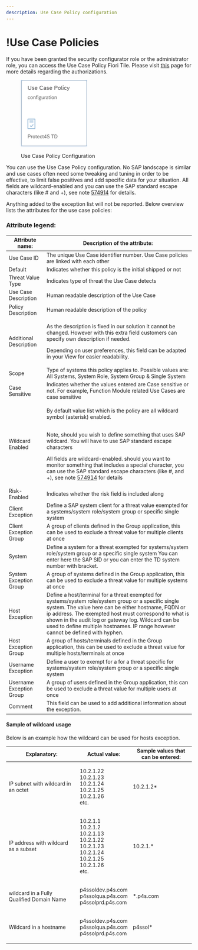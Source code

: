 ```yaml
---
description: Use Case Policy configuration
---
```


# !Use Case Policies

If you have been granted the security configurator role or the administrator role, you can access the Use Case Policy Fiori Tile. Please visit [this](../system-configuration-fiori-application/users-and-authorizations/authorizations.md) page for more details regarding the authorizations.

<figure><img src="../../.gitbook/assets/image (8).png" alt=""><figcaption><p>Use Case Policy Configuration</p></figcaption></figure>

You can use the Use Case Policy configuration. No SAP landscape is similar and use cases often need some tweaking and tuning in order to be effective, to limit false positives and add specific data for your situation. All fields are wildcard-enabled and you can use the SAP standard escape characters (like # and +), see note [574914](https://launchpad.support.sap.com/#/notes/574914) for details.

Anything added to the exception list will not be reported. Below overview lists the attributes for the use case policies:

### **Attribute legend:**

| Attribute name:          | Description of the attribute:                                                                                                                                                                                                                                                                                                                                                                                                                                                                                   |
| ------------------------ | --------------------------------------------------------------------------------------------------------------------------------------------------------------------------------------------------------------------------------------------------------------------------------------------------------------------------------------------------------------------------------------------------------------------------------------------------------------------------------------------------------------- |
| Use Case ID              | The unique Use Case identifier number. Use Case policies are linked with each other                                                                                                                                                                                                                                                                                                                                                                                                                             |
| Default                  | Indicates whether this policy is the initial shipped or not                                                                                                                                                                                                                                                                                                                                                                                                                                                     |
| Threat Value Type        | Indicates type of threat the Use Case detects                                                                                                                                                                                                                                                                                                                                                                                                                                                                   |
| Use Case Description     | Human readable description of the Use Case                                                                                                                                                                                                                                                                                                                                                                                                                                                                      |
| Policy Description       | Human readable description of the policy                                                                                                                                                                                                                                                                                                                                                                                                                                                                        |
| Additional Description   | <p>As the description is fixed in our solution it cannot be changed. However with this extra field customers can specify own description if needed.</p><p>Depending on user preferences, this field can be adapted in your View for easier readability.</p>                                                                                                                                                                                                                                                     |
| Scope                    | Type of systems this policy applies to. Possible values are: All Systems, System Role, System Group & Single System                                                                                                                                                                                                                                                                                                                                                                                             |
| Case Sensitive           | Indicates whether the values entered are Case sensitive or not. For example, Function Module related Use Cases are case sensitive                                                                                                                                                                                                                                                                                                                                                                               |
| Wildcard Enabled         | <p>By default value list which is the policy are all wildcard symbol (asterisk) enabled.</p><p><br>Note, should you wish to define something that uses SAP wildcard. You will have to use SAP standard escape characters </p><p></p><p>All fields are wildcard-enabled. should you want to monitor something that includes a special character, you can use the SAP standard escape characters (like #, and +), see note  <a href="https://launchpad.support.sap.com/#/notes/574914">574914</a> for details</p> |
| Risk-Enabled             | Indicates whether the risk field is included along                                                                                                                                                                                                                                                                                                                                                                                                                                                              |
| Client Exception         | Define a SAP system client for a threat value exempted for a systems/system role/system group or specific single system                                                                                                                                                                                                                                                                                                                                                                                         |
| Client Exception Group   | A group of clients defined in the Group application, this can be used to exclude a threat value for multiple clients at once                                                                                                                                                                                                                                                                                                                                                                                    |
| System                   | Define a system for a threat exempted for systems/system role/system group or a specific single system You can enter here the SAP SID or you can enter the TD system number with bracket.                                                                                                                                                                                                                                                                                                                       |
| System Exception Group   | A group of systems defined in the Group application, this can be used to exclude a threat value for multiple systems at once                                                                                                                                                                                                                                                                                                                                                                                    |
| Host Exception           | Define a host/terminal for a threat exempted for systems/system role/system group or a specific single system. The value here can be either hostname, FQDN or ip address. The exempted host must correspond to what is shown in the audit log or gateway log. Wildcard can be used to define multiple hostnames. IP range however cannot be defined with hyphen.                                                                                                                                                |
| Host Exception Group     | A group of hosts/terminals defined in the Group application, this can be used to exclude a threat value for multiple hosts/terminals at once                                                                                                                                                                                                                                                                                                                                                                    |
| Username Exception       | Define a user to exempt for a for a threat specific for systems/system role/system group or a specific single system                                                                                                                                                                                                                                                                                                                                                                                            |
| Username Exception Group | A group of users defined in the Group application, this can be used to exclude a threat value for multiple users at once                                                                                                                                                                                                                                                                                                                                                                                        |
| Comment                  | This field can be used to add additional information about the exception.                                                                                                                                                                                                                                                                                                                                                                                                                                       |



#### Sample of wildcard usage

Below is an example how the wildcard can be used for hosts exception.

| Explanatory:                              | Actual value:                                                                                                     | Sample values that can be entered: |
| ----------------------------------------- | ----------------------------------------------------------------------------------------------------------------- | ---------------------------------- |
| IP subnet with wildcard in an octet       | <p>10.2.1.22<br>10.2.1.23<br>10.2.1.24<br>10.2.1.25<br>10.2.1.26<br>etc.</p>                                      | 10.2.1.2\*                         |
| IP address with wildcard as a subset      | <p>10.2.1.1<br>10.2.1.2<br>10.2.1.13<br>10.2.1.22<br>10.2.1.23<br>10.2.1.24<br>10.2.1.25<br>10.2.1.26<br>etc.</p> | 10.2.1.\*                          |
| wildcard in a Fully Qualified Domain Name | <p>p4ssoldev.p4s.com<br>p4ssolqua.p4s.com<br>p4ssolprd.p4s.com</p>                                                | \*.p4s.com                         |
| Wildcard in a hostname                    | <p>p4ssoldev.p4s.com<br>p4ssolqua.p4s.com<br>p4ssolprd.p4s.com</p>                                                | p4ssol\*                           |
